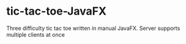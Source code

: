 # tic-tac-toe-JavaFX
Three difficulty tic tac toe written in manual JavaFX. Server supports multiple clients at once
